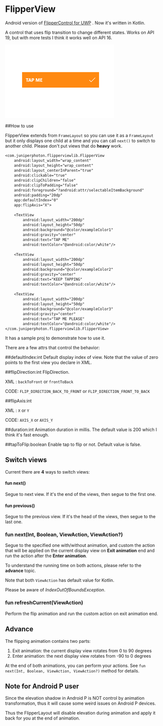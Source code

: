 # FlipperView
Android version of [FlipperControl for UWP](https://github.com/JuniperPhoton/FlipperControl) . Now it's written in Kotlin.

A control that uses flip transition to change different states.
Works on API 19, but with more tests I think it works well on API 16.

![](https://github.com/JuniperPhoton/FlipperControl/blob/master/demo.gif)

##How to use

FlipperView extends from `FrameLayout` so you can use it as a `FrameLayout` but it only displays one child at a time and you can call `next()` to switch to another child. Please don't put views that do **heavy** work.

    <com.juniperphoton.flipperviewlib.FlipperView
        android:layout_width="wrap_content"
        android:layout_height="wrap_content"
        android:layout_centerInParent="true"
        android:clickable="true"
        android:clipChildren="false"
        android:clipToPadding="false"
        android:foreground="?android:attr/selectableItemBackground"
        android:padding="20dp"
        app:defaultIndex="0"
        app:flipAxis="X">
    
        <TextView
            android:layout_width="200dp"
            android:layout_height="50dp"
            android:background="@color/exampleColor1"
            android:gravity="center"
            android:text="TAP ME"
            android:textColor="@android:color/white"/>
    
        <TextView
            android:layout_width="200dp"
            android:layout_height="50dp"
            android:background="@color/exampleColor2"
            android:gravity="center"
            android:text="KEEP TAPPING"
            android:textColor="@android:color/white"/>
    
        <TextView
            android:layout_width="200dp"
            android:layout_height="50dp"
            android:background="@color/exampleColor3"
            android:gravity="center"
            android:text="TAP ME PLEASE"
            android:textColor="@android:color/white"/>
    </com.juniperphoton.flipperviewlib.FlipperView>

It has a sample proj to demonstrate how to use it.

There are a few attrs that control the behavior:

##defaultIndex:int
Default display index of view. Note that the value of zero points to the first view you declare in XML.

##flipDirection:int
FlipDirection. 

XML : `backToFront` or `frontToBack`

CODE: `FLIP_DIRECTION_BACK_TO_FRONT` or `FLIP_DIRECTION_FRONT_TO_BACK`

##flipAxis:int

XML : `X` or `Y`

CODE: `AXIS_X` or `AXIS_Y`

##duration:int
Animation duration in millis. The default value is 200 which I think it's fast enough.

##tapToFlip:boolean
Enable tap to flip or not. Default value is false.

## Switch views

Current there are **4** ways to switch views:

#### fun next()

Segue to next view. If it's the end of the views, then segue to the first one.

#### fun previous()

Segue to the previous view. If it's the head of the views, then segue to the last one.

### fun next(Int, Boolean, ViewAction, ViewAction?)

Segue to the specified one with/without animation, and custom the action that  will be applied on the current display view on **Exit animation** end and run the action after the **Enter animation**.

To understand the running time on both actions, please refer to the **advance** topic.

Note that both `ViewAction` has default value for Kotlin.

Please be aware of *IndexOutOfBoundsException*.

### fun refreshCurrent(ViewAction)

Perform the flip animation and run the custom action on exit animation end.

## Advance

The flipping animation contains two parts:

1. Exit animation: the current display view rotates from 0 to 90 degrees
2. Enter animation: the next display view rotates from -90 to 0 degrees

At the end of both animations, you can perform your actions. See `fun next(Int, Boolean, ViewAction, ViewAction?)` method for details.

## Note for Android P user

Since the elevation shadow in Android P is NOT control by animation transformation, thus it will cause some weird issues on Android P devices.

Thus the FlipperLayout will disable elevation during animation and apply it back for you at the end of animation.